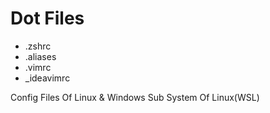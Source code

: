 # Dot Files

- .zshrc
- .aliases
- .vimrc
- _ideavimrc

Config Files Of Linux & Windows Sub System Of Linux(WSL)

